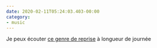 ```yaml
---
date: 2020-02-11T05:24:03.403-00:00
category:
- music
---
```

Je peux écouter [ce genre de reprise](https://www.youtube.com/watch?v=enL0ipam_0U) à longueur de journée

